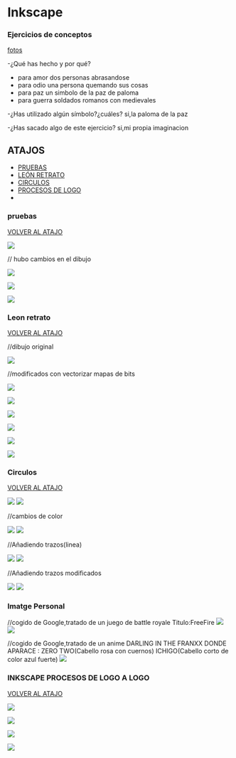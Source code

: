 # Inkscape
 
 ### Ejercicios de conceptos
 
 [fotos]()

-¿Qué has hecho y por qué?
- para amor dos personas abrasandose
- para odio una persona quemando sus cosas
- para paz un simbolo de la paz de paloma
- para guerra soldados romanos con medievales

-¿Has utilizado algún símbolo?¿cuáles?
si,la paloma de la paz

-¿Has sacado algo de este ejercicio?
si,mi propia imaginacion 

## ATAJOS
- [PRUEBAS](https://github.com/chenbangwei/SOLDADURA-Y-DISENO/blob/main/INKSCAPE.md#pruebas)
- [LEÓN RETRATO](https://github.com/chenbangwei/SOLDADURA-Y-DISENO/blob/main/INKSCAPE.md#leon-retrato)
- [CIRCULOS](https://github.com/chenbangwei/SOLDADURA-Y-DISENO/blob/main/INKSCAPE.md#circulos)
- [PROCESOS DE LOGO](https://github.com/chenbangwei/SOLDADURA-Y-DISENO/blob/main/INKSCAPE.md#inkscape-procesos-de-logo-a-logo)
- []()

### pruebas 

[VOLVER AL ATAJO](https://github.com/chenbangwei/SOLDADURA-Y-DISENO/blob/main/INKSCAPE.md#atajos)

![](https://raw.githubusercontent.com/chenbangwei/SOLDADURA-Y-DISENO/57e2d7994ff40249d5c950cd3a8a3098fef8a5a6/dibujo%20de%20prueba.svg)

// hubo cambios en el dibujo

![](https://raw.githubusercontent.com/chenbangwei/SOLDADURA-Y-DISENO/main/path1393.png)

![](https://raw.githubusercontent.com/chenbangwei/SOLDADURA-Y-DISENO/main/dibujo%20de%20prueba.png)

![](https://raw.githubusercontent.com/chenbangwei/SOLDADURA-Y-DISENO/main/dibujo%20de%20150%20ppp.png.svg.png)

### Leon retrato 

[VOLVER AL ATAJO](https://github.com/chenbangwei/SOLDADURA-Y-DISENO/blob/main/INKSCAPE.md#atajos)

//dibujo original

![](https://github.com/chenbangwei/SOLDADURA-Y-DISENO/blob/main/0468ba4c-65e8-436e-a267-f76147971ea0.jpg)

//modificados con vectorizar mapas de bits

![](https://github.com/chenbangwei/SOLDADURA-Y-DISENO/blob/main/leon.svg.png)

![](https://github.com/chenbangwei/SOLDADURA-Y-DISENO/blob/main/leon.svg)

![](https://github.com/chenbangwei/SOLDADURA-Y-DISENO/blob/main/leon%20one%20.svg.png)

![](https://github.com/chenbangwei/SOLDADURA-Y-DISENO/blob/main/leon2.svg.png)

![](https://github.com/chenbangwei/SOLDADURA-Y-DISENO/blob/main/hilla.svg.png)

![](https://github.com/chenbangwei/SOLDADURA-Y-DISENO/blob/main/leon3.svg.png)

### Circulos    

[VOLVER AL ATAJO](https://github.com/chenbangwei/SOLDADURA-Y-DISENO/blob/main/INKSCAPE.md#atajos)

![](https://github.com/chenbangwei/SOLDADURA-Y-DISENO/blob/main/Captura%20de%20pantalla%20de%202021-03-25%2010-36-46.png)
![](https://github.com/chenbangwei/SOLDADURA-Y-DISENO/blob/main/circulo03%20propiedades.png)

//cambios de color

![](https://github.com/chenbangwei/SOLDADURA-Y-DISENO/blob/main/cambio%20de%20color.png)
![](https://github.com/chenbangwei/SOLDADURA-Y-DISENO/blob/main/circulo1.png)

//Añadiendo trazos(linea)

![](https://github.com/chenbangwei/SOLDADURA-Y-DISENO/blob/main/circulo.svg.png)
![](https://github.com/chenbangwei/SOLDADURA-Y-DISENO/blob/main/color%20de%20trazo%20circulo%2002.png)

//Añadiendo trazos modificados

![](https://github.com/chenbangwei/SOLDADURA-Y-DISENO/blob/main/0468ba4c-65e8-436e-a267-f76147971ea0.jpg.2021_03_25_10_14_33.0.svg.png)
![](https://github.com/chenbangwei/SOLDADURA-Y-DISENO/blob/main/Captura%20de%20pantalla%20de%202021-03-25%2010-11-00.png)

### Imatge Personal

//cogido de Google,tratado de un juego de battle royale Titulo:FreeFire
![](https://github.com/chenbangwei/SOLDADURA-Y-DISENO/blob/main/unnamed.png)
![](https://github.com/chenbangwei/SOLDADURA-Y-DISENO/blob/main/Captura%20de%20pantalla%20de%202021-03-26%2012-45-03%20-%201.png)

//cogido de Google,tratado de un anime DARLING IN THE FRANXX DONDE APARACE : ZERO TWO(Cabello rosa con cuernos) ICHIGO(Cabello corto de color azul fuerte)
![](https://github.com/chenbangwei/SOLDADURA-Y-DISENO/blob/main/Cosplay-de-Darling-in-the-Franxx-muestra-la-amistad-de-Ichigo-y-Zero-Two.jpg)

### INKSCAPE PROCESOS DE LOGO A LOGO

[VOLVER AL ATAJO](https://github.com/chenbangwei/SOLDADURA-Y-DISENO/blob/main/INKSCAPE.md#atajos)

![](https://github.com/chenbangwei/SOLDADURA-Y-DISENO/blob/main/Captura%20de%20pantalla%20de%202021-04-08%2011-46-28.png)

![](https://github.com/chenbangwei/SOLDADURA-Y-DISENO/blob/main/Captura%20de%20pantalla%20de%202021-04-08%2011-47-28.png)

![](https://github.com/chenbangwei/SOLDADURA-Y-DISENO/blob/main/Captura%20de%20pantalla%20de%202021-04-08%2012-10-51.png)

![](https://github.com/chenbangwei/SOLDADURA-Y-DISENO/blob/main/Captura%20de%20pantalla%20de%202021-04-08%2010-53-04.png)

